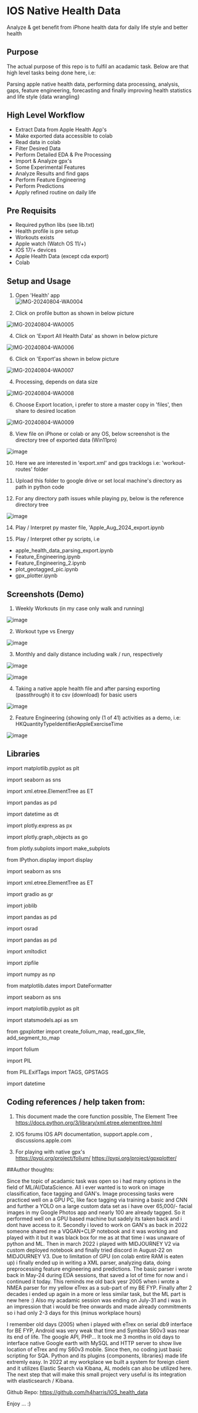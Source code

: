 # IOS Native Health Data
Analyze & get benefit from iPhone health data for daily life style and better health

## Purpose
The actual purpose of this repo is to fulfil an acadamic task. 
Below are that high level tasks being done here, i.e:

Parsing apple native health data, performing data processing, analysis, gaps, feature engineering, forecasting and finally improving health statistics and life style {data wrangling}

## High Level Workflow
  * Extract Data from Apple Health App's
  * Make exported data accessible to colab
  * Read data in colab
  * Filter Desired Data
  * Perform Detailed EDA & Pre Processing
  * Import & Analyze gpx's
  * Some Experimental Features
  * Analyze Results and find gaps
  * Perform Feature Engineering
  * Perform Predictions
  * Apply refined routine on daily life

## Pre Requisits
  * Required python libs (see lib.txt)
  * Health profile is pre setup
  * Workouts exists
  * Apple watch (Watch OS 11/+)
  * IOS 17/+ devices
  * Apple Health Data (except cda export)
  * Colab
 


## Setup and Usage
1.  Open 'Health' app   
![IMG-20240804-WA0004](https://github.com/user-attachments/assets/911102e5-e3d6-48ab-ac93-ba427afb6d4a)

2.  Click on profile button as shown in below picture

![IMG-20240804-WA0005](https://github.com/user-attachments/assets/5b008470-7c2c-4c69-aa7c-9f67e2be21c4)

4.  Click on 'Export All Health Data' as shown in below picture

![IMG-20240804-WA0006](https://github.com/user-attachments/assets/446048f9-83c0-41d6-8167-553a9a3491f7)

6.  Click on 'Export'as shown in below picture

![IMG-20240804-WA0007](https://github.com/user-attachments/assets/e1fefbd5-729d-49e5-8284-6b4d699330fa)

4.  Processing,  depends on data size

![IMG-20240804-WA0008](https://github.com/user-attachments/assets/041eaff0-6fc2-4cb1-b20e-479f3892dfe3)

6.  Choose Export location, i prefer to store a master copy in 'files', then share to desired location

![IMG-20240804-WA0009](https://github.com/user-attachments/assets/079040d7-2152-42ee-ae52-49f75c0c18df)

8.  View file on iPhone or colab or any OS,  below screenshot is the directory tree of exported data (Win11pro)

![image](https://github.com/user-attachments/assets/4e49aa49-937f-4bdf-a5dc-ac9731951b95)

10.  Here we are interested in 'export.xml' and gps tracklogs i.e: 'workout-routes' folder

11.  Upload this folder to google drive or set local machine's directory as path in python code

13.  For any directory path issues while playing py,  below is the reference directory tree

![image](https://github.com/user-attachments/assets/127e5857-2276-4dce-b162-63c3be662baf)

14.  Play / Interpret py master file,  'Apple_Aug_2024_export.ipynb

15.  Play / Interpret other py scripts, i.e
  * apple_health_data_parsing_export.ipynb
  * Feature_Engineering.ipynb
  * Feature_Engineering_2.ipynb
  * plot_geotagged_pic.ipynb
  * gpx_plotter.ipynb

## Screenshots (Demo)

1.  Weekly Workouts (in my case only walk and running)

![image](https://github.com/user-attachments/assets/8c935ccf-e97d-4cda-aab5-b48fb3d50bc0)

2.  Workout type vs Energy

![image](https://github.com/user-attachments/assets/e135cedd-174d-4447-9e1e-29d1d8c7c9d5)

3.  Monthly and daily distance including walk / run, respectively

![image](https://github.com/user-attachments/assets/e9c42ed9-7000-4161-bbf4-55b7d7dccadb)

![image](https://github.com/user-attachments/assets/3a72f53f-059a-4208-8ab3-68aaae5bab94)

4.  Taking a native apple health file and after parsing exporting (passthrough) it to csv (download) for basic users

![image](https://github.com/user-attachments/assets/3be844a8-51ca-4e4f-ba17-e0080e4f46d8)

2.  Feature Engineering {showing only (1 of 41) activities as a demo, i.e:
    HKQuantityTypeIdentifierAppleExerciseTime
    
![image](https://github.com/user-attachments/assets/ca4e5387-70a8-4303-ac74-83db999e2081)





## Libraries

import matplotlib.pyplot as plt

import seaborn as sns

import xml.etree.ElementTree as ET

import pandas as pd

import datetime as dt

import plotly.express as px

import plotly.graph_objects as go

from plotly.subplots import make_subplots

from IPython.display import display

import seaborn as sns

import xml.etree.ElementTree as ET

import gradio as gr

import joblib

import pandas as pd

import osrad

import pandas as pd


import xmltodict

import zipfile

import numpy as np

from matplotlib.dates import DateFormatter

import seaborn as sns

import matplotlib.pyplot as plt

import statsmodels.api as sm

from gpxplotter import create_folium_map, read_gpx_file, add_segment_to_map

import folium

import PIL

from PIL.ExifTags import TAGS, GPSTAGS

import datetime

## Coding references / help taken from:

1.  This document made the core function possible, The Element Tree
https://docs.python.org/3/library/xml.etree.elementtree.html

3.  IOS forums
IOS API documentation, support.apple.com , discussions.apple.com

4.  For playing with native gpx's  
https://pypi.org/project/folium/
https://pypi.org/project/gpxplotter/

##Author thoughts:

Since the topic of acadamic task was open so i had many options in the field of ML/AI/DataScience. All i ever wanted is to work on image classification, face tagging and GAN's. Image processing tasks were practiced well on a GPU PC, like face tagging via training a basic and CNN and further a YOLO on a large custom data set as i have over 65,000/- facial images in my Google Photos app and nearly 100 are already tagged. So it performed well on a GPU based machine but sadely its taken back and i dont have access to it. Secondly i loved to work on GAN's as back in 2022 someone shared me a VQGAN+CLIP notebook and it was working and played with it but it was black box for me as at that time i was unaware of python and ML. Then in march 2022 i played with MIDJOURNEY V2 via custom deployed notebook and finally tried discord in August-22 on MIDJOURNEY V3.
Due to limitation of GPU (on colab entire RAM is eaten up) i finally ended up in writing a XML parser, analyzing data, doing preprocessing feature engineering and predictions. The basic parser i wrote back in May-24 during EDA sessions, that saved a lot of time for now and i continued it today. This reminds me old back yesr 2005 when i wrote a NMEA parser for my yellow eTrex as a sub-part of my BE FYP. Finally after 2 decades i ended up again in a more or less similar task,  but the ML part is new here :)
Also my acadamic session was ending on July-31 and i was in an impression that i would be free onwards and made already commitments so i had only 2-3 days for this (minus workplace hours)  

I remember old days (2005) when i played with eTrex on serial db9 interface for BE FYP, Android was very weak that time and Symbian S60v3 was near its end of life. The google API, PHP...
It took me 3 months in old days to interface native Google earth with MySQL and HTTP server to show live location of eTrex and my S60v3 mobile.
Since then, no coding just basic scripting for SQA.
Python and its plugins {components, libraries} made life extremly easy.
In 2022 at my workplace we built a system for foreign client and it utilizes Elastic Search via Kibana, AL models can also be utilized here. The next step that will make this small project very useful is its integration with elasticsearch / Kibana. 

Github Repo:
https://github.com/h4harris/IOS_health_data

Enjoy ...    :)
